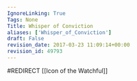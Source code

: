 ```yaml
---
IgnoreLinking: True
Tags: None
Title: Whisper of Conviction
aliases: ['Whisper_of_Conviction']
draft: False
revision_date: 2017-03-23 11:09:14+00:00
revision_id: 49793
---
```


#REDIRECT [[Icon of the Watchful]]